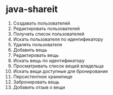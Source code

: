 # java-shareit
1. Создавать пользователей
2. Редактировать пользователей
3. Получать список пользователей
4. Искать пользователя по идентификатору
5. Удалять пользователя
6. Добавить вещь
7. Редактировать вещь
8. Искать вещь по идентификатору
9. Просматривать список вещей владельца
10. Искать вещи доступные для бронирования
11. Персистентное хранилище
12. Забронировать вещь
13. Добавить отзыв о вещи